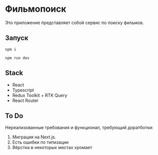 # Фильмопоиск

Это приложение представляет собой сервис по поиску фильмов.

## Запуск

```
npm i

npm run dev

```

## Stack

- React
- Typescript
- Redux Toolkit + RTK Query
- React Router

## To Do

Нереализованные требования и функционал, требующий доратботки:

1. Миграция на Next.js.
2. Есть ошибки по типизации
3. Вёрстка в некоторых местах хромает
